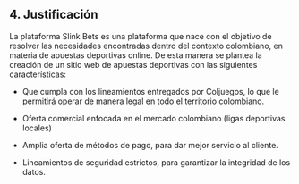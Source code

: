 ## 4. Justificación

La plataforma Slink Bets es una plataforma que nace con el objetivo de resolver las necesidades encontradas dentro del contexto colombiano, en materia de apuestas deportivas online. De esta manera se plantea la creación de un sitio web de apuestas deportivas con las siguientes características:

- Que cumpla con los lineamientos entregados por Coljuegos, lo que le permitirá operar de manera legal en todo el territorio colombiano.

- Oferta comercial enfocada en el mercado colombiano (ligas deportivas locales)

- Amplia oferta de métodos de pago, para dar mejor servicio al cliente.

- Lineamientos de seguridad estrictos, para garantizar la integridad de los datos.
